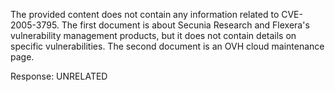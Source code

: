 The provided content does not contain any information related to CVE-2005-3795. The first document is about Secunia Research and Flexera's vulnerability management products, but it does not contain details on specific vulnerabilities. The second document is an OVH cloud maintenance page.

Response: UNRELATED